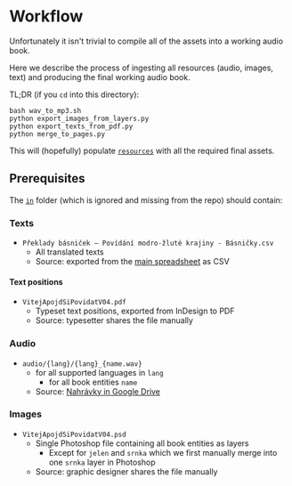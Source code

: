 # Workflow

Unfortunately it isn't trivial to compile all of the assets into a working audio book.

Here we describe the process of ingesting all resources (audio, images, text) and producing
the final working audio book.

TL;DR (if you `cd` into this directory):

```shell
bash wav_to_mp3.sh
python export_images_from_layers.py
python export_texts_from_pdf.py
python merge_to_pages.py
```

This will (hopefully) populate [`resources`](../static/resources) with all the required final assets.

## Prerequisites

The [`in`](../static/in) folder (which is ignored and missing from the repo) should contain:

### Texts

- `Překlady básniček – Povídání modro-žluté krajiny - Básničky.csv`
  - All translated texts
  - Source: exported from the [main spreadsheet](https://docs.google.com/spreadsheets/d/1Gb0XqligJd2rXgUbyGpjv3FkJ4oXwpma8pFi9hiwHqY/edit#gid=0) as CSV

#### Text positions

- `VitejApojdSiPovidatV04.pdf`
  - Typeset text positions, exported from InDesign to PDF
  - Source: typesetter shares the file manually

### Audio

- `audio/{lang}/{lang}_{name.wav}`
  - for all supported languages in `lang`
    - for all book entities `name`
  - Source: [Nahrávky in Google Drive](https://drive.google.com/drive/folders/14TxNzd7-P6GbwDFFwFzvY_YrEAHoccw9?zx=ipgu1ee6heo)

### Images

- `VitejApojdSiPovidatV04.psd`
  - Single Photoshop file containing all book entities as layers
    - Except for `jelen` and `srnka` which we first manually merge into one `srnka` layer in Photoshop
  - Source: graphic designer shares the file manually
